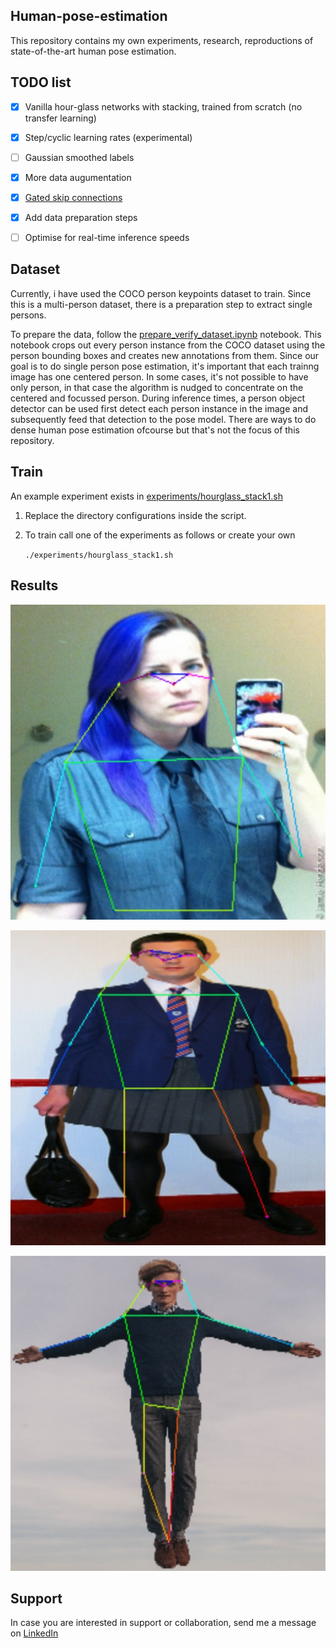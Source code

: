 ## Human-pose-estimation

This repository contains my own experiments, research, reproductions of state-of-the-art human pose estimation. 


## TODO list

- [x] Vanilla hour-glass networks with stacking, trained from scratch (no transfer learning)
- [x] Step/cyclic learning rates (experimental)
- [ ] Gaussian smoothed labels
- [x] More data augumentation
- [x] [Gated skip connections](https://arxiv.org/abs/2002.11098)
- [x] Add data preparation steps
- [ ] Optimise for real-time inference speeds


## Dataset

Currently, i have used the COCO person keypoints dataset to train. Since this is a multi-person dataset, there is a preparation step to extract single persons.

To prepare the data, follow the [prepare_verify_dataset.ipynb](./notebooks/prepare_verify_dataset) notebook. This notebook crops out every person instance from the COCO dataset using the person bounding boxes and creates new annotations from them. Since our goal is to do single person pose estimation, it's important that each trainng image has one centered person. In some cases, it's not possible to have only person, in that case the algorithm is nudged to concentrate on the centered and focussed person. During inference times, a person object detector can be used first detect each person instance in the image and subsequently feed that detection to the pose model. There are ways to do dense human pose estimation ofcourse but that's not the focus of this repository.


## Train

An example experiment exists in [experiments/hourglass_stack1.sh](experiments/hourglass_stack1.sh)	

1. Replace the directory configurations inside the script. 

2. To train call one of the experiments as follows or create your own

	`./experiments/hourglass_stack1.sh`


## Results


![sample1.png](data/samples/sample1.jpg) 

![sample2.png](data/samples/sample2.jpg)

![sample3.png](data/samples/sample3.jpg)



## Support

In case you are interested in support or collaboration, send me a message on [LinkedIn](https://www.linkedin.com/in/raktim-bora-66832b17/)